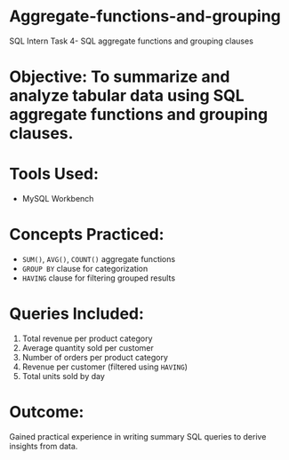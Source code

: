 # Aggregate-functions-and-grouping
SQL Intern Task 4- SQL aggregate functions and grouping clauses

# Objective: To summarize and analyze tabular data using SQL aggregate functions and grouping clauses.

# Tools Used:
- MySQL Workbench

# Concepts Practiced:
- `SUM()`, `AVG()`, `COUNT()` aggregate functions
- `GROUP BY` clause for categorization
- `HAVING` clause for filtering grouped results

# Queries Included:
1. Total revenue per product category
2. Average quantity sold per customer
3. Number of orders per product category
4. Revenue per customer (filtered using `HAVING`)
5. Total units sold by day

# Outcome:
Gained practical experience in writing summary SQL queries to derive insights from data.
